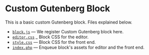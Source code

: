 # Custom Gutenberg Block

This is a basic custom Gutenberg block. Files explained below.

- [`block.js`](https://github.com/ahmadawais/Gutenberg-Boilerplate/blob/master/block/01-basic/block.js) — We register Custom Gutenberg block here.
- [`editor.css`](https://github.com/ahmadawais/Gutenberg-Boilerplate/blob/master/block/01-basic/editor.css) _ Block CSS for the editor.
- [`style.css`](https://github.com/ahmadawais/Gutenberg-Boilerplate/blob/master/block/01-basic/style.css) — Block CSS for the front end.
- [`index.php`](https://github.com/ahmadawais/Gutenberg-Boilerplate/blob/master/block/01-basic/index.php) — Enqueue block's assets for editor and the front end.

